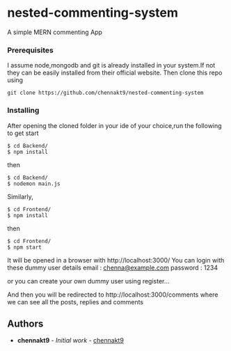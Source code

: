 # nested-commenting-system
A simple MERN commenting App


### Prerequisites

I assume node,mongodb and git is already installed in your system.If not they can be easily installed from their official website.
Then clone this repo using 

```
git clone https://github.com/chennakt9/nested-commenting-system
```

### Installing

After opening the cloned folder in your ide of your choice,run the following to get start

```
$ cd Backend/
$ npm install

```
then 
```
$ cd Backend/
$ nodemon main.js

```

Similarly,

```
$ cd Frontend/
$ npm install

```
then 
```
$ cd Frontend/
$ npm start

```
It will be opened in a browser with http://localhost:3000/ 
You can login with these dummy user details
email : chenna@example.com
password : 1234

or you can create your own dummy user using register...

And then you will be redirected to http://localhost:3000/comments where we can see all the posts, replies and comments 

## Authors

* **chennakt9** - *Initial work* - [chennakt9](https://github.com/chennakt9)

